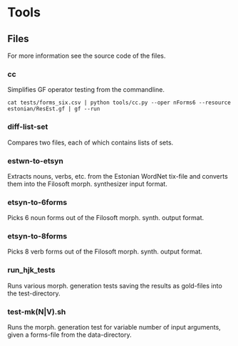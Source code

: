 Tools
=====

Files
-----

For more information see the source code of the files.

### cc

Simplifies GF operator testing from the commandline.

	cat tests/forms_six.csv | python tools/cc.py --oper nForms6 --resource estonian/ResEst.gf | gf --run

### diff-list-set

Compares two files, each of which contains lists of sets.

### estwn-to-etsyn

Extracts nouns, verbs, etc. from the Estonian WordNet tix-file and converts them
into the Filosoft morph. synthesizer input format.

### etsyn-to-6forms

Picks 6 noun forms out of the Filosoft morph. synth. output format.

### etsyn-to-8forms

Picks 8 verb forms out of the Filosoft morph. synth. output format.

### run_hjk_tests

Runs various morph. generation tests saving the results as gold-files into the test-directory.

### test-mk(N|V).sh

Runs the morph. generation test for variable number of input arguments,
given a forms-file from the data-directory.
